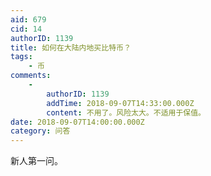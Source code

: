 ```yaml
---
aid: 679
cid: 14
authorID: 1139
title: 如何在大陆内地买比特币？
tags:
    - 币
comments:
    -
        authorID: 1139
        addTime: 2018-09-07T14:33:00.000Z
        content: 不用了。风险太大。不适用于保值。
date: 2018-09-07T14:00:00.000Z
category: 问答
---
```


新人第一问。
